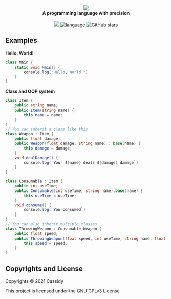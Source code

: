 <div align="center">
  <img src="assets/logo.png"/>
  <br/>
  <b>A programming language with precision</b>
  <br/>
  <br/>
  <a href="https://github.com/cassidylang/cassidy/blob/master/LICENSE.md"><img src="https://img.shields.io/badge/license-GPLv3-blue.svg"/></a>
  <a href="https://github.com/cassidylang/cassidy"><img alt="language" src="https://img.shields.io/badge/language-Typescript-purple.svg"></a>
  <a href="https://github.com/cassidylang/cassidy/stargazers"><img alt="GitHub stars" src="https://img.shields.io/github/stars/cassidylang/cassidy?color=gold"></a>
</div>

## Examples

<b>Hello, World!</b>

```C#
class Main {
    static void Main() {
        console.log("Hello, World!")
    }
}
```

<b>Class and OOP system</b>
  
```C#
class Item {
    public string name;
    public Item(string name) {
        this.name = name;
    }
}
// You can inherit a class like this
class Weapon : Item {
    public float damage;
    public Weapon(float damage, string name) : base(name) {
        this.damage = damage;
    }
    void dealDamage() {
        console.log(`Your ${name} deals ${damage} damage`)
    }
}

class Consumable : Item {
    public int useTime;
    public Consumable(int useTime, string name):base(name) {
        this.useTime = useTime;
    }
    void consume() {
        console.log(`You consumed`)
    }
}
// You can also inherit multiple classes
class ThrowingWeapon : Consumable,Weapon {
    public float speed;
    public ThrowingWeapon(float speed, int useTime, string name, float damage):base(useTime, name, damage) {
        this.speed = speed;
    }
}
```

## Copyrights and License
Copyrights © 2021 Cassidy

This project is licensed under the GNU GPLv3 License
